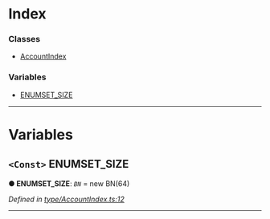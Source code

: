 

# Index

### Classes

* [AccountIndex](../classes/_type_accountindex_.accountindex.md)

### Variables

* [ENUMSET_SIZE](_type_accountindex_.md#enumset_size)

---

# Variables

<a id="enumset_size"></a>

## `<Const>` ENUMSET_SIZE

**● ENUMSET_SIZE**: *`BN`* =  new BN(64)

*Defined in [type/AccountIndex.ts:12](https://github.com/polkadot-js/api/blob/b37aebe/packages/types/src/type/AccountIndex.ts#L12)*

___

